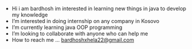 - Hi i am bardhosh im interested in learning new things in java to develop my knowledge
- I’m interested in doing internship on any company in Kosovo
- I’m currently learning java OOP programming 
-  I’m looking to collaborate with anyone who can help me
-  How to reach me ...  bardhoshxhela22@gmail.com

<!---
bardhosh/bardhosh is a ✨ special ✨ repository because its `README.md` (this file) appears on your GitHub profile.
You can click the Preview link to take a look at your changes.
--->
